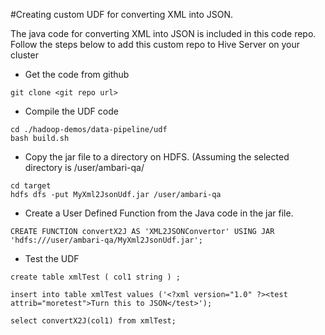 #Creating custom UDF for converting XML into JSON.

The java code for converting XML into JSON is included in this code repo. Follow the steps below to add this custom repo to Hive Server on your cluster

* Get the code from github
```
git clone <git repo url>
```

* Compile the UDF code 
```
cd ./hadoop-demos/data-pipeline/udf
bash build.sh
```

* Copy the jar file to a directory on HDFS. (Assuming the selected directory is /user/ambari-qa/
```
cd target
hdfs dfs -put MyXml2JsonUdf.jar /user/ambari-qa
```

* Create a User Defined Function from the Java code in the jar file. 
```
CREATE FUNCTION convertX2J AS 'XML2JSONConvertor' USING JAR 'hdfs:///user/ambari-qa/MyXml2JsonUdf.jar';
```

* Test the UDF
```
create table xmlTest ( col1 string ) ; 

insert into table xmlTest values ('<?xml version="1.0" ?><test attrib="moretest">Turn this to JSON</test>');

select convertX2J(col1) from xmlTest;

```